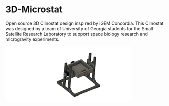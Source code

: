 # 3D-Microstat
Open source 3D Clinostat design inspired by iGEM Concordia. This Clinostat was designed by a team of University of Georgia students for the Small Satellite Research Laboratory to support space biology research and microgravity experiments.

<img src="Microstat_Assembly_v2.png" alt="Microstat Assembly" width="400"/>

